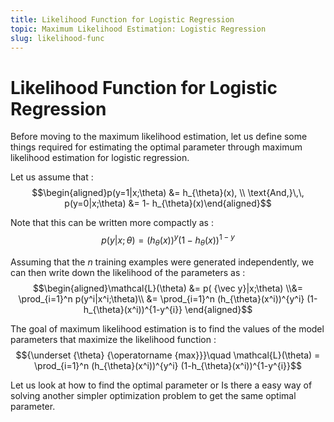 ```yaml
---
title: Likelihood Function for Logistic Regression
topic: Maximum Likelihood Estimation: Logistic Regression
slug: likelihood-func
---
```


# Likelihood Function for Logistic Regression

Before moving to the maximum likelihood estimation, let us define some things required for estimating the optimal parameter through maximum likelihood estimation for logistic regression.

Let us assume that :
$$\begin{aligned}p(y=1|x;\theta) &= h_{\theta}(x), \\ \text{And,}\,\, p(y=0|x;\theta) &= 1- h_{\theta}(x)\end{aligned}$$

Note that this can be written more compactly as :
$$p(y|x;\theta)=(h_{\theta}(x))^y (1-h_{\theta}(x))^{1-y}$$

Assuming that the $n$ training examples were generated independently, we can then write down the likelihood of the parameters as :
$$\begin{aligned}\mathcal{L}(\theta) &= p( {\vec y}|x;\theta) \\&= \prod_{i=1}^n p(y^i|x^i;\theta)\\ &= \prod_{i=1}^n (h_{\theta}(x^i))^{y^i} (1-h_{\theta}(x^i))^{1-y^{i}} \end{aligned}$$

The goal of maximum likelihood estimation is to find the values of the model parameters that maximize the likelihood function :
$${\underset {\theta} {\operatorname {max}}}\quad \mathcal{L}(\theta) = \prod_{i=1}^n (h_{\theta}(x^i))^{y^i} (1-h_{\theta}(x^i))^{1-y^{i}}$$

Let us look at how to find the optimal parameter or Is there a easy way of solving another simpler optimization problem to get the same optimal parameter.
